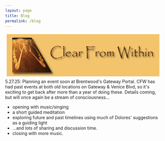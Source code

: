 ```yaml
---
layout: page
title: Blog
permalink: /blog
---
```

<!-- comments -->

<img src="assets/img/CFW_old.png"/> <!-- alt="drawing" height="66%" width="66%"/> -->
5.27.25:
Planning an event soon at Brentwood's Gateway Portal.  CFW has had past events at both old locations on Gateway & Venice Blvd, so it's exciting to get back after more than a year of doing these.  Details coming, but will once again be a stream of consciousness...
* opening with music/singing
* a short guided meditation
* exploring future and past timelines using much of Dolores' suggestions as a guiding light
* ...and lots of sharing and discussion time.
* closing with more music.